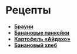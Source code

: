 # Рецепты

- [**Брауни**](brownie.md)
- [**Банановые панкейки**](banana_pancake.md)
- [**Картофель «Айдахо»**](potato.md)
- [**Банановый хлеб**](bread.md)
